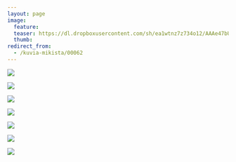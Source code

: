 ```yaml
---
layout: page
image:
  feature:
  teaser: https://dl.dropboxusercontent.com/sh/ea1wtnz7z734o12/AAAe47bUfCx4b4X5HMbbQ7Dfa/mikin-kuvat/2/DS28269-245px.jpg
  thumb:
redirect_from:
  - /kuvia-mikista/00062
---
```


[![](https://dl.dropboxusercontent.com/sh/ea1wtnz7z734o12/AADmrPxJOJjgkOmQsF-GbbIaa/mikin-kuvat/2/DS28263-800px.jpg)](https://dl.dropboxusercontent.com/sh/ea1wtnz7z734o12/AAB4Z7ePIirIzYQXM1cDDGM9a/mikin-kuvat/2/DS28263.jpg)

[![](https://dl.dropboxusercontent.com/sh/ea1wtnz7z734o12/AADkosaNbQy4L94w9nv81XQoa/mikin-kuvat/2/DS28267-800px.jpg)](https://dl.dropboxusercontent.com/sh/ea1wtnz7z734o12/AABCFvOHZ9Hm0dwdQGnawIYja/mikin-kuvat/2/DS28267.jpg)

[![](https://dl.dropboxusercontent.com/sh/ea1wtnz7z734o12/AAAwjngJD1O9wyPeYl6HfMT3a/mikin-kuvat/2/DS28269-800px.jpg)](https://dl.dropboxusercontent.com/sh/ea1wtnz7z734o12/AAA4abisfNsPUuStTiDDDLLOa/mikin-kuvat/2/DS28269.jpg)

[![](https://dl.dropboxusercontent.com/sh/ea1wtnz7z734o12/AAAYgM9ESzkbWzjRGvQZ8C2Ba/mikin-kuvat/2/DS28274-800px.jpg)](https://dl.dropboxusercontent.com/sh/ea1wtnz7z734o12/AACOYIFpvQHvTKQ2Z0jxiLUHa/mikin-kuvat/2/DS28274.jpg)

[![](https://dl.dropboxusercontent.com/sh/ea1wtnz7z734o12/AACozgn0PPZp2LQEosyZ10upa/mikin-kuvat/2/DS28279-800px.jpg)](https://dl.dropboxusercontent.com/sh/ea1wtnz7z734o12/AABBTwuPcx6z8E_8MaJAJVvHa/mikin-kuvat/2/DS28279.jpg)

[![](https://dl.dropboxusercontent.com/sh/ea1wtnz7z734o12/AACuKAq5bTZL1L4kxS3ofuXaa/mikin-kuvat/2/DS28282-800px.jpg)](https://dl.dropboxusercontent.com/sh/ea1wtnz7z734o12/AAA73xlUjb-1g7nVyxy6_9VCa/mikin-kuvat/2/DS28282.jpg)

[![](https://dl.dropboxusercontent.com/sh/ea1wtnz7z734o12/AACW0QGq70TRFLaFnbSogzGea/mikin-kuvat/2/DS28286-800px.jpg)](https://dl.dropboxusercontent.com/sh/ea1wtnz7z734o12/AABjHBdh3OTJa2ygDVVRieUBa/mikin-kuvat/2/DS28286.jpg)
